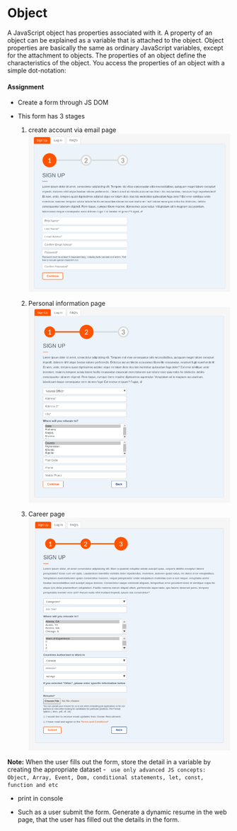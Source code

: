 # Object

A JavaScript object has properties associated with it. A property of an object can be explained as a variable that is attached to the object. Object properties are basically the same as ordinary JavaScript variables, except for the attachment to objects. The properties of an object define the characteristics of the object. You access the properties of an object with a simple dot-notation:

#### Assignment

* Create a form through JS DOM

* This form has 3 stages    
    1. create account via email page 
    ![Form page 1](1.png)

    2. Personal information page 
    ![Form page 2](2.png)

    3. Career page  
    ![Form page 3](3.png)



**Note:**
When the user fills out the form, store the detail in a variable by creating the appropriate dataset - ``` use only advanced JS concepts: Object, Array, Event, Dom, conditional statements, let, const, function and etc```

* print in console

* Such as a user submit the form. Generate a dynamic resume in the web page, that the user has filled out the details in the form.